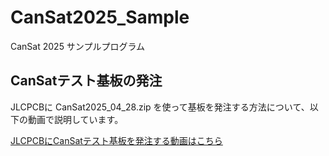 # CanSat2025_Sample
CanSat 2025 サンプルプログラム 


## CanSatテスト基板の発注

JLCPCBに CanSat2025_04_28.zip を使って基板を発注する方法について、以下の動画で説明しています。

[JLCPCBにCanSatテスト基板を発注する動画はこちら](https://www.youtube.com/watch?v=9X-uCuEG0BU)

